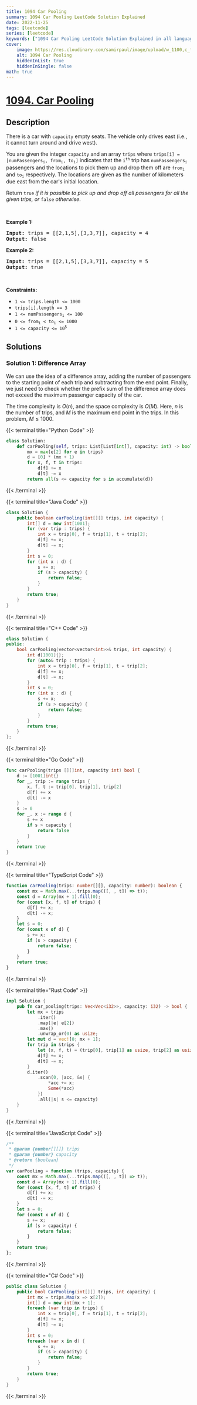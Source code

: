 ```yaml
---
title: 1094 Car Pooling
summary: 1094 Car Pooling LeetCode Solution Explained
date: 2022-11-25
tags: [leetcode]
series: [leetcode]
keywords: ["1094 Car Pooling LeetCode Solution Explained in all languages", "1094 Car Pooling", "LeetCode", "leetcode solution in Python3 C++ Java Go PHP Ruby Swift TypeScript Rust C# JavaScript C", "GeeksforGeeks", "InterviewBit", "Coding Ninjas", "HackerRank", "HackerEarth", "CodeChef", "TopCoder", "AlgoExpert", "freeCodeCamp", "Codeforces", "GitHub", "AtCoder", "Samir Paul"]
cover:
    image: https://res.cloudinary.com/samirpaul/image/upload/w_1100,c_fit,co_rgb:FFFFFF,l_text:Arial_75_bold:1094 Car Pooling - Solution Explained/problem-solving.webp
    alt: 1094 Car Pooling
    hiddenInList: true
    hiddenInSingle: false
math: true
---
```



# [1094. Car Pooling](https://leetcode.com/problems/car-pooling)


## Description

<p>There is a car with <code>capacity</code> empty seats. The vehicle only drives east (i.e., it cannot turn around and drive west).</p>

<p>You are given the integer <code>capacity</code> and an array <code>trips</code> where <code>trips[i] = [numPassengers<sub>i</sub>, from<sub>i</sub>, to<sub>i</sub>]</code> indicates that the <code>i<sup>th</sup></code> trip has <code>numPassengers<sub>i</sub></code> passengers and the locations to pick them up and drop them off are <code>from<sub>i</sub></code> and <code>to<sub>i</sub></code> respectively. The locations are given as the number of kilometers due east from the car&#39;s initial location.</p>

<p>Return <code>true</code><em> if it is possible to pick up and drop off all passengers for all the given trips, or </em><code>false</code><em> otherwise</em>.</p>

<p>&nbsp;</p>
<p><strong class="example">Example 1:</strong></p>

<pre>
<strong>Input:</strong> trips = [[2,1,5],[3,3,7]], capacity = 4
<strong>Output:</strong> false
</pre>

<p><strong class="example">Example 2:</strong></p>

<pre>
<strong>Input:</strong> trips = [[2,1,5],[3,3,7]], capacity = 5
<strong>Output:</strong> true
</pre>

<p>&nbsp;</p>
<p><strong>Constraints:</strong></p>

<ul>
	<li><code>1 &lt;= trips.length &lt;= 1000</code></li>
	<li><code>trips[i].length == 3</code></li>
	<li><code>1 &lt;= numPassengers<sub>i</sub> &lt;= 100</code></li>
	<li><code>0 &lt;= from<sub>i</sub> &lt; to<sub>i</sub> &lt;= 1000</code></li>
	<li><code>1 &lt;= capacity &lt;= 10<sup>5</sup></code></li>
</ul>

## Solutions

### Solution 1: Difference Array

We can use the idea of a difference array, adding the number of passengers to the starting point of each trip and subtracting from the end point. Finally, we just need to check whether the prefix sum of the difference array does not exceed the maximum passenger capacity of the car.

The time complexity is $O(n)$, and the space complexity is $O(M)$. Here, $n$ is the number of trips, and $M$ is the maximum end point in the trips. In this problem, $M \le 1000$.

<!-- tabs:start -->

{{< terminal title="Python Code" >}}
```python
class Solution:
    def carPooling(self, trips: List[List[int]], capacity: int) -> bool:
        mx = max(e[2] for e in trips)
        d = [0] * (mx + 1)
        for x, f, t in trips:
            d[f] += x
            d[t] -= x
        return all(s <= capacity for s in accumulate(d))
```
{{< /terminal >}}

{{< terminal title="Java Code" >}}
```java
class Solution {
    public boolean carPooling(int[][] trips, int capacity) {
        int[] d = new int[1001];
        for (var trip : trips) {
            int x = trip[0], f = trip[1], t = trip[2];
            d[f] += x;
            d[t] -= x;
        }
        int s = 0;
        for (int x : d) {
            s += x;
            if (s > capacity) {
                return false;
            }
        }
        return true;
    }
}
```
{{< /terminal >}}

{{< terminal title="C++ Code" >}}
```cpp
class Solution {
public:
    bool carPooling(vector<vector<int>>& trips, int capacity) {
        int d[1001]{};
        for (auto& trip : trips) {
            int x = trip[0], f = trip[1], t = trip[2];
            d[f] += x;
            d[t] -= x;
        }
        int s = 0;
        for (int x : d) {
            s += x;
            if (s > capacity) {
                return false;
            }
        }
        return true;
    }
};
```
{{< /terminal >}}

{{< terminal title="Go Code" >}}
```go
func carPooling(trips [][]int, capacity int) bool {
	d := [1001]int{}
	for _, trip := range trips {
		x, f, t := trip[0], trip[1], trip[2]
		d[f] += x
		d[t] -= x
	}
	s := 0
	for _, x := range d {
		s += x
		if s > capacity {
			return false
		}
	}
	return true
}
```
{{< /terminal >}}

{{< terminal title="TypeScript Code" >}}
```ts
function carPooling(trips: number[][], capacity: number): boolean {
    const mx = Math.max(...trips.map(([, , t]) => t));
    const d = Array(mx + 1).fill(0);
    for (const [x, f, t] of trips) {
        d[f] += x;
        d[t] -= x;
    }
    let s = 0;
    for (const x of d) {
        s += x;
        if (s > capacity) {
            return false;
        }
    }
    return true;
}
```
{{< /terminal >}}

{{< terminal title="Rust Code" >}}
```rust
impl Solution {
    pub fn car_pooling(trips: Vec<Vec<i32>>, capacity: i32) -> bool {
        let mx = trips
            .iter()
            .map(|e| e[2])
            .max()
            .unwrap_or(0) as usize;
        let mut d = vec![0; mx + 1];
        for trip in &trips {
            let (x, f, t) = (trip[0], trip[1] as usize, trip[2] as usize);
            d[f] += x;
            d[t] -= x;
        }
        d.iter()
            .scan(0, |acc, &x| {
                *acc += x;
                Some(*acc)
            })
            .all(|s| s <= capacity)
    }
}
```
{{< /terminal >}}

{{< terminal title="JavaScript Code" >}}
```js
/**
 * @param {number[][]} trips
 * @param {number} capacity
 * @return {boolean}
 */
var carPooling = function (trips, capacity) {
    const mx = Math.max(...trips.map(([, , t]) => t));
    const d = Array(mx + 1).fill(0);
    for (const [x, f, t] of trips) {
        d[f] += x;
        d[t] -= x;
    }
    let s = 0;
    for (const x of d) {
        s += x;
        if (s > capacity) {
            return false;
        }
    }
    return true;
};
```
{{< /terminal >}}

{{< terminal title="C# Code" >}}
```cs
public class Solution {
    public bool CarPooling(int[][] trips, int capacity) {
        int mx = trips.Max(x => x[2]);
        int[] d = new int[mx + 1];
        foreach (var trip in trips) {
            int x = trip[0], f = trip[1], t = trip[2];
            d[f] += x;
            d[t] -= x;
        }
        int s = 0;
        foreach (var x in d) {
            s += x;
            if (s > capacity) {
                return false;
            }
        }
        return true;
    }
}
```
{{< /terminal >}}

<!-- tabs:end -->

<!-- end -->
